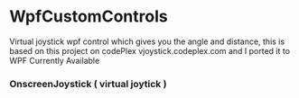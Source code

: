 # WpfCustomControls
Virtual joystick wpf control which gives you the angle and distance, this is based on this project on codePlex vjoystick.codeplex.com and I ported it to WPF
Currently Available

<h3> OnscreenJoystick ( virtual joytick ) </h3>
